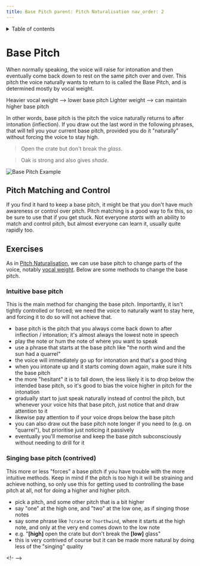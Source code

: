 ```yaml
---
title: Base Pitch parent: Pitch Naturalisation nav_order: 2
---
```

<details closed markdown="block">
  <summary>
    Table of contents
  </summary>
{: .text-delta }
1. TOC
{:toc}
</details>

# Base Pitch
When normally speaking, the voice will raise for intonation and then eventually
come back down to rest on the same pitch over and over. This pitch the voice
naturally wants to return to is called the Base Pitch, and is determined mostly
by vocal weight.

Heavier vocal weight --> lower base pitch Lighter weight --> can maintain higher
base pitch

In other words, base pitch is the pitch the voice naturally returns to after
intonation (inflection). If you draw out the last word in the following phrases,
that will tell you your current base pitch, provided you do it "naturally"
without forcing the voice to stay high.

> Open the crate but don't break the *glass*.

> Oak is strong and also gives *shade*.


![Base Pitch Example](/img/base_pitch.png)


## Pitch Matching and Control
If you find it hard to keep a base pitch, it might be that you don't have much
awareness or control over pitch. Pitch matching is a good way to fix this, so be
sure to use that if you get stuck. Not everyone *starts* with an ability to
match and control pitch, but almost everyone can learn it, usually quite rapidly
too.


## Exercises
As in [Pitch Naturalisation](/wiki/pages/PIPM), we can use base pitch to change
parts of the voice, notably [vocal weight](/wiki/pages/vocal-weight). Below are
some methods to change the base pitch.

### Intuitive base pitch
This is the main method for changing the base pitch. Importantly, it isn't
tightly controlled or forced; we need the voice to naturally want to stay here,
and forcing it to do so will not achieve that.
- base pitch is the pitch that you always come back down to after inflection /
  intonation; it's almost always the lowest note in speech
- play the note or hum the note of where you want to speak
- use a phrase that starts at the base pitch like "the north wind and the sun
  had a quarrel"
- the voice will immediately go up for intonation and that's a good thing
- when you intonate up and it starts coming down again, make sure it hits the
  base pitch
- the more "hesitant" it is to fall down, the less likely it is to drop below
  the intended base pitch, so it's good to bias the voice higher in pitch for
  the intonation
- gradually start to just speak naturally instead of control the pitch, but
  whenever your voice hits that base pitch, just notice that and draw attention
  to it
- likewise pay attention to if your voice drops below the base pitch
- you can also draw out the base pitch note longer if you need to (e.g. on
  "quarrel"), but prioritise just noticing it passively
- eventually you'll memorise and keep the base pitch subconsciously without
  needing to drill for it

### Singing base pitch (contrived)
This more or less "forces" a base pitch if you have trouble with the more
intuitive methods. Keep in mind if the pitch is too high it will be straining
and achieve nothing, so only use this for getting used to controlling the base
pitch at all, not for doing a higher and higher pitch.
- pick a pitch, and some other pitch that is a bit higher
- say "one" at the high one, and "two" at the low one, as if singing those notes
- say some phrase like `?crate` or `?northwind`, where it starts at the high
  note, and only at the very end comes down to the low note
- e.g. "**[high]** open the crate but don't break the **[low]** glass"
- this is very contrived of course but it can be made more natural by doing less
  of the "singing" quality

<!- -->
